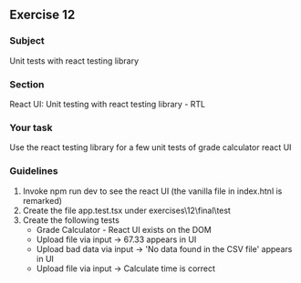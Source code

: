 <h2>Exercise 12</h2>

<h3>Subject</h3> 
Unit tests with react testing library  


<h3>Section</h3>
React UI: Unit testing with react testing library - RTL


<h3>Your task</h3>
Use the react testing library for a few unit tests of grade calculator react UI

<h3>Guidelines</h3>
<ol>
<li>Invoke npm run dev to see the react UI (the vanilla file in index.htnl is remarked)</li>
<li>Create the file app.test.tsx under  exercises\12\final\test</li>
<li>Create the following tests
<ul>
<li>Grade Calculator - React UI exists on the DOM</li>
<li>Upload file via input -> 67.33 appears in UI</li>
<li>Upload bad data via input -> 'No data found in the CSV file' appears in UI</li>
<li>Upload file via input -> Calculate time is correct</li>
</ul>
</li>
</ol>

